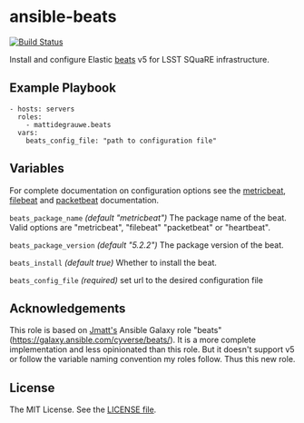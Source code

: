 ansible-beats
====================

[![Build Status](https://travis-ci.org/lsst-sqre/ansible-beats.svg?branch=master)](https://travis-ci.org/lsst-sqre/ansible-beats)

Install and configure Elastic [beats](https://www.elastic.co/products/beats) v5 for LSST SQuaRE infrastructure.

Example Playbook
----------------

    - hosts: servers
      roles:
        - mattidegrauwe.beats
      vars: 
      	beats_config_file: "path to configuration file"   	
Variables
---------

For complete documentation on configuration options see the [metricbeat](https://www.elastic.co/guide/en/beats/metricbeat/master/index.html), [filebeat](https://www.elastic.co/guide/en/beats/filebeat/master/index.html) and [packetbeat](https://www.elastic.co/guide/en/beats/packetbeat/master/index.html) documentation.

`beats_package_name` *(default "metricbeat")* The package name of the beat. Valid options are "metricbeat", "filebeat" "packetbeat" or "heartbeat".

`beats_package_version` *(default "5.2.2")* The package version of the beat.

`beats_install` *(default true)* Whether to install the beat.

`beats_config_file` *(required)* set url to the desired configuration file

Acknowledgements
----------------

This role is based on [Jmatt's](https://galaxy.ansible.com/jmatt/beats/) Ansible Galaxy role "beats"(https://galaxy.ansible.com/cyverse/beats/). It is a more complete implementation and less opinionated than this role. But it doesn't support v5 or follow the variable naming convention my roles follow. Thus this new role.


License
-------

The MIT License. See the [LICENSE file](https://github.com/lsst-sqre/ansible-beats/blob/master/LICENSE).

